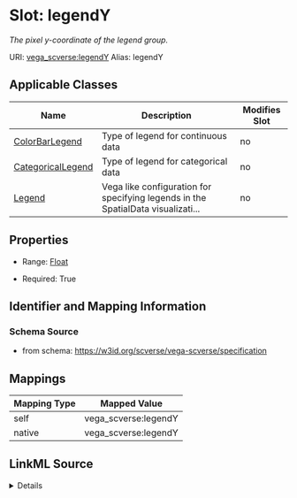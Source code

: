 

# Slot: legendY 


_The pixel y-coordinate of the legend group._





URI: [vega_scverse:legendY](https://w3id.org/scverse/vega-scverse/legendY)
Alias: legendY

<!-- no inheritance hierarchy -->





## Applicable Classes

| Name | Description | Modifies Slot |
| --- | --- | --- |
| [ColorBarLegend](ColorBarLegend.md) | Type of legend for continuous data |  no  |
| [CategoricalLegend](CategoricalLegend.md) | Type of legend for categorical data |  no  |
| [Legend](Legend.md) | Vega like configuration for specifying legends in the SpatialData visualizati... |  no  |







## Properties

* Range: [Float](Float.md)

* Required: True





## Identifier and Mapping Information







### Schema Source


* from schema: https://w3id.org/scverse/vega-scverse/specification




## Mappings

| Mapping Type | Mapped Value |
| ---  | ---  |
| self | vega_scverse:legendY |
| native | vega_scverse:legendY |




## LinkML Source

<details>
```yaml
name: legendY
description: The pixel y-coordinate of the legend group.
from_schema: https://w3id.org/scverse/vega-scverse/specification
rank: 1000
alias: legendY
owner: Legend
domain_of:
- Legend
range: float
required: true

```
</details>